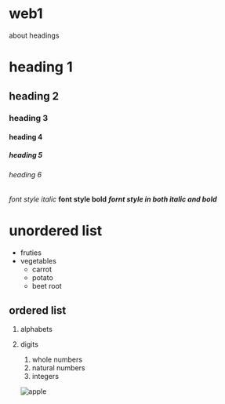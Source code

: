 # web1
about headings
# heading 1
## heading 2
### heading 3
#### heading 4
##### heading 5
###### heading 6

*font style italic*
**font style bold**
***fornt style in both italic and bold***

# unordered list
* fruties
* vegetables
    * carrot 
    * potato
    * beet root
 ## ordered list
 1.  alphabets
 2. digits
       1. whole numbers 
       2. natural numbers
       3. integers
    
    ![apple](https://www.google.com/url?sa=i&url=https%3A%2F%2Fwww.istockphoto.com%2Fphoto%2Fred-apple-with-droplet-gm185071735-19372124&psig=AOvVaw1TRrm7wnuXEJJZOS5tXPzR&ust=1621151927251000&source=images&cd=vfe&ved=2ahUKEwjypaPXm8vwAhWYkUsFHaoZDc8Qr4kDegUIARCFAg)
    
 
